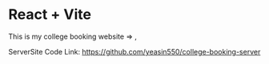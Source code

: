 # React + Vite

This is my college booking website =>  ,


ServerSite Code Link: 
https://github.com/yeasin550/college-booking-server

